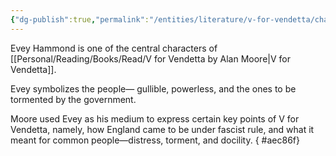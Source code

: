 ```yaml
---
{"dg-publish":true,"permalink":"/entities/literature/v-for-vendetta/characters/evey-hammond/","title":"Evey Hammond","tags":["VforVendetta","X"]}
---
```



Evey Hammond is one of the central characters of [[Personal/Reading/Books/Read/V for Vendetta by Alan Moore\|V for Vendetta]].

Evey symbolizes the people— gullible, powerless, and the ones to be tormented by the government.

Moore used Evey as his medium to express certain key points of V for Vendetta, namely, how England came to be under fascist rule, and what it meant for common people—distress, torment, and docility.
{ #aec86f}

